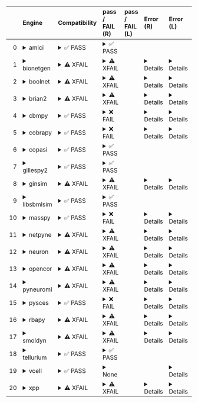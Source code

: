 |    | Engine                                                                                                                                     | Compatibility                                                                                                                                                                                                                 | pass / FAIL (R)                                                                                                                                                                                                                                                                                                                             | pass / FAIL (L)   | Error (R)                                                                                                                                                                                                                                                                                                                                                                                                                                                          | Error (L)                                                                                                                                                                                            | Type (R)                                                               | d1 (R)                                               | d1 (L)                                              |
|---:|:-------------------------------------------------------------------------------------------------------------------------------------------|:------------------------------------------------------------------------------------------------------------------------------------------------------------------------------------------------------------------------------|:--------------------------------------------------------------------------------------------------------------------------------------------------------------------------------------------------------------------------------------------------------------------------------------------------------------------------------------------|:------------------|:-------------------------------------------------------------------------------------------------------------------------------------------------------------------------------------------------------------------------------------------------------------------------------------------------------------------------------------------------------------------------------------------------------------------------------------------------------------------|:-----------------------------------------------------------------------------------------------------------------------------------------------------------------------------------------------------|:-----------------------------------------------------------------------|:-----------------------------------------------------|:----------------------------------------------------|
|  0 | <details><summary>amici</summary>https://docs.biosimulators.org/Biosimulators_AMICI/<br></details>                                         | <details><summary>&#9989; PASS</summary>The file extensions ('sbml', 'sedml') suggest the input file types are '['SBML', 'SED-ML']'. ['SBML', 'SED-ML'] are compatible with amici</details>                                   | <details><summary>&#9989; PASS</summary><a href="https://api.biosimulations.org/runs/671f7f46f9c43d155d41845a">view</a><br><a href="https://api.biosimulations.org/results/671f7f46f9c43d155d41845a/download">download</a><br><a href="https://api.biosimulations.org/logs/671f7f46f9c43d155d41845a?includeOutput=true">logs</a></details>  |                   |                                                                                                                                                                                                                                                                                                                                                                                                                                                                    |                                                                                                                                                                                                      |                                                                        | <a href="d1_plots_remote\amici_d1.pdf">plot</a>      | <a href="d1_plots_local\amici_d1.pdf">plot</a>      |
|  1 | <details><summary>bionetgen</summary>https://docs.biosimulators.org/Biosimulators_BioNetGen/<br></details>                                 | <details><summary>&#9888; XFAIL</summary>The file extensions ('sbml', 'sedml') suggest the input file types are not compatibe with bionetgen. ['BNGL', 'SED-ML'] are compatible with bionetgen</details>                      | <details><summary>&#9888; XFAIL</summary><a href="https://api.biosimulations.org/runs/671f7f4a953bc3bf105eaace">view</a><br><a href="https://api.biosimulations.org/results/671f7f4a953bc3bf105eaace/download">download</a><br><a href="https://api.biosimulations.org/logs/671f7f4a953bc3bf105eaace?includeOutput=true">logs</a></details> |                   | <details><summary>Details</summary><span style="color:red;">The COMBINE/OMEX did not execute successfully:<br><br>  The SED document did not execute successfully:<br>  <br>    Language for model `net1` is not supported.<br>      - Model language `urn:sedml:language:sbml` is not supported. Models must be in BNGL format (e.g., `sed:model/@language` must match `^urn:sedml:language:bngl(\.$)` such as `urn:sedml:language:bngl`).</details>              | <details><summary>Details</summary>```Command '-i /root/in/LEMS_NML2_Ex9_FN_missing_xmlns.omex -o /root/out' in image 'ghcr.io/biosimulators/bionetgen' returned non-zero exit status 1```</details> | <details><summary>CAEE</summary>CombineArchiveExecutionError</details> | <a href="d1_plots_remote\bionetgen_d1.pdf">plot</a>  | <a href="d1_plots_local\bionetgen_d1.pdf">plot</a>  |
|  2 | <details><summary>boolnet</summary>https://docs.biosimulators.org/Biosimulators_BoolNet/<br></details>                                     | <details><summary>&#9888; XFAIL</summary>The file extensions ('sbml', 'sedml') suggest the input file types are not compatibe with boolnet. ['SBML-qual', 'SED-ML'] are compatible with boolnet</details>                     | <details><summary>&#9888; XFAIL</summary><a href="https://api.biosimulations.org/runs/671f7f4db741155bbe286d4d">view</a><br><a href="https://api.biosimulations.org/results/671f7f4db741155bbe286d4d/download">download</a><br><a href="https://api.biosimulations.org/logs/671f7f4db741155bbe286d4d?includeOutput=true">logs</a></details> |                   | <details><summary>Details</summary><span style="color:red;">The COMBINE/OMEX did not execute successfully:<br><br>  The SED document did not execute successfully:<br>  <br>    Simulation `sim1` is invalid.<br>      - Number of points (20000) must be equal to the difference between the output end (200.0) and start times (0.0).</details>                                                                                                                  | <details><summary>Details</summary>```Command '-i /root/in/LEMS_NML2_Ex9_FN_missing_xmlns.omex -o /root/out' in image 'ghcr.io/biosimulators/boolnet' returned non-zero exit status 1```</details>   | <details><summary>CAEE</summary>CombineArchiveExecutionError</details> | <a href="d1_plots_remote\boolnet_d1.pdf">plot</a>    | <a href="d1_plots_local\boolnet_d1.pdf">plot</a>    |
|  3 | <details><summary>brian2</summary>https://docs.biosimulators.org/Biosimulators_pyNeuroML/<br></details>                                    | <details><summary>&#9888; XFAIL</summary>The file extensions ('sbml', 'sedml') suggest the input file types are not compatibe with brian2. ['NeuroML', 'SED-ML', 'LEMS', 'SED-ML'] are compatible with brian2</details>       | <details><summary>&#9888; XFAIL</summary><a href="https://api.biosimulations.org/runs/671f7f48f9c43d155d41845d">view</a><br><a href="https://api.biosimulations.org/results/671f7f48f9c43d155d41845d/download">download</a><br><a href="https://api.biosimulations.org/logs/671f7f48f9c43d155d41845d?includeOutput=true">logs</a></details> |                   | <details><summary>Details</summary>No module named 'libsbml'</details>                                                                                                                                                                                                                                                                                                                                                                                             | <details><summary>Details</summary>```Command '-i /root/in/LEMS_NML2_Ex9_FN_missing_xmlns.omex -o /root/out' in image 'ghcr.io/biosimulators/brian2' returned non-zero exit status 1```</details>    | <details><summary>MNFE</summary>ModuleNotFoundError</details>          |                                                      |                                                     |
|  4 | <details><summary>cbmpy</summary>https://docs.biosimulators.org/Biosimulators_CBMPy/<br></details>                                         | <details><summary>&#9989; PASS</summary>The file extensions ('sbml', 'sedml') suggest the input file types are '['SBML', 'SED-ML']'. ['SBML', 'SED-ML'] are compatible with cbmpy</details>                                   | <details><summary>&#10060; FAIL</summary><a href="https://api.biosimulations.org/runs/671f7f4f953bc3bf105eaad2">view</a><br><a href="https://api.biosimulations.org/results/671f7f4f953bc3bf105eaad2/download">download</a><br><a href="https://api.biosimulations.org/logs/671f7f4f953bc3bf105eaad2?includeOutput=true">logs</a></details> |                   | <details><summary>Details</summary><span style="color:red;">The COMBINE/OMEX did not execute successfully:<br><br>  The SED document did not execute successfully:<br>  <br>    UniformTimeCourseSimulation `sim1` is not supported.<br>      - Simulation sim1 of type `UniformTimeCourseSimulation` is not supported. Simulation must be an instance of one of the following:<br>          - SteadyStateSimulation</details>                                     | <details><summary>Details</summary>```Command '-i /root/in/LEMS_NML2_Ex9_FN_missing_xmlns.omex -o /root/out' in image 'ghcr.io/biosimulators/cbmpy' returned non-zero exit status 1```</details>     | <details><summary>CAEE</summary>CombineArchiveExecutionError</details> | <a href="d1_plots_remote\cbmpy_d1.pdf">plot</a>      | <a href="d1_plots_local\cbmpy_d1.pdf">plot</a>      |
|  5 | <details><summary>cobrapy</summary>https://docs.biosimulators.org/Biosimulators_COBRApy/<br>Only allows steady state simulations</details> | <details><summary>&#9989; PASS</summary>The file extensions ('sbml', 'sedml') suggest the input file types are '['SBML', 'SED-ML']'. ['SBML', 'SED-ML'] are compatible with cobrapy</details>                                 | <details><summary>&#10060; FAIL</summary><a href="https://api.biosimulations.org/runs/671f7f51f9c43d155d418465">view</a><br><a href="https://api.biosimulations.org/results/671f7f51f9c43d155d418465/download">download</a><br><a href="https://api.biosimulations.org/logs/671f7f51f9c43d155d418465?includeOutput=true">logs</a></details> |                   | <details><summary>Details</summary><span style="color:red;">The COMBINE/OMEX did not execute successfully:<br><br>  The SED document did not execute successfully:<br>  <br>    UniformTimeCourseSimulation `sim1` is not supported.<br>      - Simulation sim1 of type `UniformTimeCourseSimulation` is not supported. Simulation must be an instance of one of the following:<br>          - SteadyStateSimulation</details>                                     | <details><summary>Details</summary>```Command '-i /root/in/LEMS_NML2_Ex9_FN_missing_xmlns.omex -o /root/out' in image 'ghcr.io/biosimulators/cobrapy' returned non-zero exit status 1```</details>   | <details><summary>CAEE</summary>CombineArchiveExecutionError</details> | <a href="d1_plots_remote\cobrapy_d1.pdf">plot</a>    | <a href="d1_plots_local\cobrapy_d1.pdf">plot</a>    |
|  6 | <details><summary>copasi</summary>https://docs.biosimulators.org/Biosimulators_COPASI/<br></details>                                       | <details><summary>&#9989; PASS</summary>The file extensions ('sbml', 'sedml') suggest the input file types are '['SBML', 'SED-ML']'. ['SBML', 'SED-ML'] are compatible with copasi</details>                                  | <details><summary>&#9989; PASS</summary><a href="https://api.biosimulations.org/runs/671f7f53b741155bbe286d56">view</a><br><a href="https://api.biosimulations.org/results/671f7f53b741155bbe286d56/download">download</a><br><a href="https://api.biosimulations.org/logs/671f7f53b741155bbe286d56?includeOutput=true">logs</a></details>  |                   |                                                                                                                                                                                                                                                                                                                                                                                                                                                                    |                                                                                                                                                                                                      |                                                                        | <a href="d1_plots_remote\copasi_d1.pdf">plot</a>     | <a href="d1_plots_local\copasi_d1.pdf">plot</a>     |
|  7 | <details><summary>gillespy2</summary>https://docs.biosimulators.org/Biosimulators_GillesPy2/<br></details>                                 | <details><summary>&#9989; PASS</summary>The file extensions ('sbml', 'sedml') suggest the input file types are '['SBML', 'SED-ML']'. ['SBML', 'SED-ML'] are compatible with gillespy2</details>                               | <details><summary>&#9989; PASS</summary><a href="https://api.biosimulations.org/runs/671f7f56b741155bbe286d59">view</a><br><a href="https://api.biosimulations.org/results/671f7f56b741155bbe286d59/download">download</a><br><a href="https://api.biosimulations.org/logs/671f7f56b741155bbe286d59?includeOutput=true">logs</a></details>  |                   |                                                                                                                                                                                                                                                                                                                                                                                                                                                                    |                                                                                                                                                                                                      |                                                                        | <a href="d1_plots_remote\gillespy2_d1.pdf">plot</a>  | <a href="d1_plots_local\gillespy2_d1.pdf">plot</a>  |
|  8 | <details><summary>ginsim</summary>https://docs.biosimulators.org/Biosimulators_GINsim/<br></details>                                       | <details><summary>&#9888; XFAIL</summary>The file extensions ('sbml', 'sedml') suggest the input file types are not compatibe with ginsim. ['SBML-qual', 'SED-ML'] are compatible with ginsim</details>                       | <details><summary>&#9888; XFAIL</summary><a href="https://api.biosimulations.org/runs/671f7f59b741155bbe286d5c">view</a><br><a href="https://api.biosimulations.org/results/671f7f59b741155bbe286d5c/download">download</a><br><a href="https://api.biosimulations.org/logs/671f7f59b741155bbe286d5c?includeOutput=true">logs</a></details> |                   | <details><summary>Details</summary><span style="color:red;">The COMBINE/OMEX did not execute successfully:<br><br>  The SED document did not execute successfully:<br>  <br>    Simulation `sim1` is invalid.<br>      - The interval between the output start and time time must be an integer multiple of the number of steps, not `0.01`:<br>          Output start time: 0.0<br>          Output end time: 200.0<br>          Number of steps: 20000</details> | <details><summary>Details</summary>```Command '-i /root/in/LEMS_NML2_Ex9_FN_missing_xmlns.omex -o /root/out' in image 'ghcr.io/biosimulators/ginsim' returned non-zero exit status 1```</details>    | <details><summary>CAEE</summary>CombineArchiveExecutionError</details> | <a href="d1_plots_remote\ginsim_d1.pdf">plot</a>     | <a href="d1_plots_local\ginsim_d1.pdf">plot</a>     |
|  9 | <details><summary>libsbmlsim</summary>https://docs.biosimulators.org/Biosimulators_LibSBMLSim/<br></details>                               | <details><summary>&#9989; PASS</summary>The file extensions ('sbml', 'sedml') suggest the input file types are '['SBML', 'SED-ML']'. ['SBML', 'SED-ML'] are compatible with libsbmlsim</details>                              | <details><summary>&#9989; PASS</summary><a href="https://api.biosimulations.org/runs/671f7f5b953bc3bf105eaaeb">view</a><br><a href="https://api.biosimulations.org/results/671f7f5b953bc3bf105eaaeb/download">download</a><br><a href="https://api.biosimulations.org/logs/671f7f5b953bc3bf105eaaeb?includeOutput=true">logs</a></details>  |                   |                                                                                                                                                                                                                                                                                                                                                                                                                                                                    |                                                                                                                                                                                                      |                                                                        | <a href="d1_plots_remote\libsbmlsim_d1.pdf">plot</a> | <a href="d1_plots_local\libsbmlsim_d1.pdf">plot</a> |
| 10 | <details><summary>masspy</summary>https://docs.biosimulators.org/Biosimulators_MASSpy/<br></details>                                       | <details><summary>&#9989; PASS</summary>The file extensions ('sbml', 'sedml') suggest the input file types are '['SBML', 'SED-ML']'. ['SBML', 'SED-ML'] are compatible with masspy</details>                                  | <details><summary>&#10060; FAIL</summary><a href="https://api.biosimulations.org/runs/671f7f5e953bc3bf105eaaf4">view</a><br><a href="https://api.biosimulations.org/results/671f7f5e953bc3bf105eaaf4/download">download</a><br><a href="https://api.biosimulations.org/logs/671f7f5e953bc3bf105eaaf4?includeOutput=true">logs</a></details> |                   | <details><summary>Details</summary><span style="color:red;">The COMBINE/OMEX did not execute successfully:<br><br>  The SED document did not execute successfully:<br>  <br>    Something went wrong reading the SBML model. Most likely the SBML model is not valid. Please check that your model is valid using the `mass.io.sbml.validate_sbml_model` function or via the online validator at http://sbml.org/validator .<br>    	`(model, errors) = validate_sbml_model(filename)`<br>    If the model is valid and cannot be read please open an issue at https://github.com/SBRG/masspy/issues .</details>                                                                                                                                                                                                                                                                                                                                                                                                                                                                    | <details><summary>Details</summary>```Command '-i /root/in/LEMS_NML2_Ex9_FN_missing_xmlns.omex -o /root/out' in image 'ghcr.io/biosimulators/masspy' returned non-zero exit status 1```</details>    | <details><summary>CAEE</summary>CombineArchiveExecutionError</details> | <a href="d1_plots_remote\masspy_d1.pdf">plot</a>     | <a href="d1_plots_local\masspy_d1.pdf">plot</a>     |
| 11 | <details><summary>netpyne</summary>https://docs.biosimulators.org/Biosimulators_pyNeuroML/<br></details>                                   | <details><summary>&#9888; XFAIL</summary>The file extensions ('sbml', 'sedml') suggest the input file types are not compatibe with netpyne. ['NeuroML', 'SED-ML', 'LEMS', 'SED-ML'] are compatible with netpyne</details>     | <details><summary>&#9888; XFAIL</summary><a href="https://api.biosimulations.org/runs/671f7f60f9c43d155d41848c">view</a><br><a href="https://api.biosimulations.org/results/671f7f60f9c43d155d41848c/download">download</a><br><a href="https://api.biosimulations.org/logs/671f7f60f9c43d155d41848c?includeOutput=true">logs</a></details> |                   | <details><summary>Details</summary>No module named 'libsbml'</details>                                                                                                                                                                                                                                                                                                                                                                                             | <details><summary>Details</summary>```Command '-i /root/in/LEMS_NML2_Ex9_FN_missing_xmlns.omex -o /root/out' in image 'ghcr.io/biosimulators/netpyne' returned non-zero exit status 1```</details>   | <details><summary>MNFE</summary>ModuleNotFoundError</details>          |                                                      |                                                     |
| 12 | <details><summary>neuron</summary>https://docs.biosimulators.org/Biosimulators_pyNeuroML/<br></details>                                    | <details><summary>&#9888; XFAIL</summary>The file extensions ('sbml', 'sedml') suggest the input file types are not compatibe with neuron. ['NeuroML', 'SED-ML', 'LEMS', 'SED-ML'] are compatible with neuron</details>       | <details><summary>&#9888; XFAIL</summary><a href="https://api.biosimulations.org/runs/671f7f62b741155bbe286d88">view</a><br><a href="https://api.biosimulations.org/results/671f7f62b741155bbe286d88/download">download</a><br><a href="https://api.biosimulations.org/logs/671f7f62b741155bbe286d88?includeOutput=true">logs</a></details> |                   | <details><summary>Details</summary>No module named 'libsbml'</details>                                                                                                                                                                                                                                                                                                                                                                                             | <details><summary>Details</summary>```Command '-i /root/in/LEMS_NML2_Ex9_FN_missing_xmlns.omex -o /root/out' in image 'ghcr.io/biosimulators/neuron' returned non-zero exit status 1```</details>    | <details><summary>MNFE</summary>ModuleNotFoundError</details>          |                                                      |                                                     |
| 13 | <details><summary>opencor</summary>https://docs.biosimulators.org/Biosimulators_OpenCOR/<br></details>                                     | <details><summary>&#9888; XFAIL</summary>The file extensions ('sbml', 'sedml') suggest the input file types are not compatibe with opencor. ['CellML', 'SED-ML'] are compatible with opencor</details>                        | <details><summary>&#9888; XFAIL</summary><a href="https://api.biosimulations.org/runs/671f7f64f9c43d155d4184a0">view</a><br><a href="https://api.biosimulations.org/results/671f7f64f9c43d155d4184a0/download">download</a><br><a href="https://api.biosimulations.org/logs/671f7f64f9c43d155d4184a0?includeOutput=true">logs</a></details> |                   | <details><summary>Details</summary>No module named 'libsbml'</details>                                                                                                                                                                                                                                                                                                                                                                                             | <details><summary>Details</summary>```Command '-i /root/in/LEMS_NML2_Ex9_FN_missing_xmlns.omex -o /root/out' in image 'ghcr.io/biosimulators/opencor' returned non-zero exit status 1```</details>   | <details><summary>MNFE</summary>ModuleNotFoundError</details>          |                                                      |                                                     |
| 14 | <details><summary>pyneuroml</summary>https://docs.biosimulators.org/Biosimulators_pyNeuroML/<br></details>                                 | <details><summary>&#9888; XFAIL</summary>The file extensions ('sbml', 'sedml') suggest the input file types are not compatibe with pyneuroml. ['NeuroML', 'SED-ML', 'LEMS', 'SED-ML'] are compatible with pyneuroml</details> | <details><summary>&#9888; XFAIL</summary><a href="https://api.biosimulations.org/runs/671f7f66b741155bbe286da5">view</a><br><a href="https://api.biosimulations.org/results/671f7f66b741155bbe286da5/download">download</a><br><a href="https://api.biosimulations.org/logs/671f7f66b741155bbe286da5?includeOutput=true">logs</a></details> |                   | <details><summary>Details</summary>No module named 'libsbml'</details>                                                                                                                                                                                                                                                                                                                                                                                             | <details><summary>Details</summary>```Command '-i /root/in/LEMS_NML2_Ex9_FN_missing_xmlns.omex -o /root/out' in image 'ghcr.io/biosimulators/pyneuroml' returned non-zero exit status 1```</details> | <details><summary>MNFE</summary>ModuleNotFoundError</details>          |                                                      |                                                     |
| 15 | <details><summary>pysces</summary>https://docs.biosimulators.org/Biosimulators_PySCeS/<br></details>                                       | <details><summary>&#9989; PASS</summary>The file extensions ('sbml', 'sedml') suggest the input file types are '['SBML', 'SED-ML']'. ['SBML', 'SED-ML'] are compatible with pysces</details>                                  | <details><summary>&#10060; FAIL</summary><a href="https://api.biosimulations.org/runs/671f7f69b741155bbe286db8">view</a><br><a href="https://api.biosimulations.org/results/671f7f69b741155bbe286db8/download">download</a><br><a href="https://api.biosimulations.org/logs/671f7f69b741155bbe286db8?includeOutput=true">logs</a></details> |                   | <details><summary>Details</summary><span style="color:red;">The COMBINE/OMEX did not execute successfully:<br><br>  The SED document did not execute successfully:<br>  <br>    class 'AssertionError':<br>    Unable to generate Stoichiometric Matrix! model has:<br>    0 reactions<br>    0 species<br>    what did you have in mind?<br>    </details>                                                                                                        | <details><summary>Details</summary>```Command '-i /root/in/LEMS_NML2_Ex9_FN_missing_xmlns.omex -o /root/out' in image 'ghcr.io/biosimulators/pysces' returned non-zero exit status 1```</details>    | <details><summary>CAEE</summary>CombineArchiveExecutionError</details> | <a href="d1_plots_remote\pysces_d1.pdf">plot</a>     | <a href="d1_plots_local\pysces_d1.pdf">plot</a>     |
| 16 | <details><summary>rbapy</summary>https://docs.biosimulators.org/Biosimulators_RBApy/<br></details>                                         | <details><summary>&#9888; XFAIL</summary>The file extensions ('sbml', 'sedml') suggest the input file types are not compatibe with rbapy. ['RBApy', 'SED-ML'] are compatible with rbapy</details>                             | <details><summary>&#9888; XFAIL</summary><a href="https://api.biosimulations.org/runs/671f7f6bf9c43d155d4184c2">view</a><br><a href="https://api.biosimulations.org/results/671f7f6bf9c43d155d4184c2/download">download</a><br><a href="https://api.biosimulations.org/logs/671f7f6bf9c43d155d4184c2?includeOutput=true">logs</a></details> |                   | <details><summary>Details</summary><span style="color:red;">The COMBINE/OMEX did not execute successfully:<br><br>  The SED document did not execute successfully:<br>  <br>    Language for model `net1` is not supported.<br>      - Model language `urn:sedml:language:sbml` is not supported. Models must be in RBA format (e.g., `sed:model/@language` must match `^urn:sedml:language:rba(\.$)` such as `urn:sedml:language:rba`).</details>                 | <details><summary>Details</summary>```Command '-i /root/in/LEMS_NML2_Ex9_FN_missing_xmlns.omex -o /root/out' in image 'ghcr.io/biosimulators/rbapy' returned non-zero exit status 1```</details>     | <details><summary>CAEE</summary>CombineArchiveExecutionError</details> | <a href="d1_plots_remote\rbapy_d1.pdf">plot</a>      | <a href="d1_plots_local\rbapy_d1.pdf">plot</a>      |
| 17 | <details><summary>smoldyn</summary>https://smoldyn.readthedocs.io/en/latest/python/api.html#sed-ml-combine-biosimulators-api<br></details> | <details><summary>&#9888; XFAIL</summary>The file extensions ('sbml', 'sedml') suggest the input file types are not compatibe with smoldyn. ['Smoldyn', 'SED-ML'] are compatible with smoldyn</details>                       | <details><summary>&#9888; XFAIL</summary><a href="https://api.biosimulations.org/runs/671f7f6db741155bbe286dcb">view</a><br><a href="https://api.biosimulations.org/results/671f7f6db741155bbe286dcb/download">download</a><br><a href="https://api.biosimulations.org/logs/671f7f6db741155bbe286dcb?includeOutput=true">logs</a></details> |                   | <details><summary>Details</summary>No module named 'libsbml'</details>                                                                                                                                                                                                                                                                                                                                                                                             | <details><summary>Details</summary>```Command '-i /root/in/LEMS_NML2_Ex9_FN_missing_xmlns.omex -o /root/out' in image 'ghcr.io/biosimulators/smoldyn' returned non-zero exit status 1```</details>   | <details><summary>MNFE</summary>ModuleNotFoundError</details>          |                                                      |                                                     |
| 18 | <details><summary>tellurium</summary>https://docs.biosimulators.org/Biosimulators_tellurium/<br></details>                                 | <details><summary>&#9989; PASS</summary>The file extensions ('sbml', 'sedml') suggest the input file types are '['SBML', 'SED-ML']'. ['SBML', 'SED-ML'] are compatible with tellurium</details>                               | <details><summary>&#9989; PASS</summary><a href="https://api.biosimulations.org/runs/671f7f6f953bc3bf105eab39">view</a><br><a href="https://api.biosimulations.org/results/671f7f6f953bc3bf105eab39/download">download</a><br><a href="https://api.biosimulations.org/logs/671f7f6f953bc3bf105eab39?includeOutput=true">logs</a></details>  |                   |                                                                                                                                                                                                                                                                                                                                                                                                                                                                    |                                                                                                                                                                                                      |                                                                        | <a href="d1_plots_remote\tellurium_d1.pdf">plot</a>  | <a href="d1_plots_local\tellurium_d1.pdf">plot</a>  |
| 19 | <details><summary>vcell</summary>https://github.com/virtualcell/vcell<br></details>                                                        | <details><summary>&#9989; PASS</summary>The file extensions ('sbml', 'sedml') suggest the input file types are '['SBML', 'SED-ML']'. ['SBML', 'SED-ML', 'BNGL', 'SED-ML'] are compatible with vcell</details>                 | <details><summary>None</summary><a href="https://api.biosimulations.org/runs/671f7f75b741155bbe286de6">view</a><br><a href="https://api.biosimulations.org/results/671f7f75b741155bbe286de6/download">download</a><br><a href="https://api.biosimulations.org/logs/671f7f75b741155bbe286de6?includeOutput=true">logs</a></details>          |                   |                                                                                                                                                                                                                                                                                                                                                                                                                                                                    | <details><summary>Details</summary>```Command '-i /root/in/LEMS_NML2_Ex9_FN_missing_xmlns.omex -o /root/out' in image 'ghcr.io/biosimulators/vcell' returned non-zero exit status 1```</details>     |                                                                        |                                                      |                                                     |
| 20 | <details><summary>xpp</summary>https://docs.biosimulators.org/Biosimulators_XPP/<br></details>                                             | <details><summary>&#9888; XFAIL</summary>The file extensions ('sbml', 'sedml') suggest the input file types are not compatibe with xpp. ['XPP', 'SED-ML'] are compatible with xpp</details>                                   | <details><summary>&#9888; XFAIL</summary><a href="https://api.biosimulations.org/runs/671f7f77953bc3bf105eab72">view</a><br><a href="https://api.biosimulations.org/results/671f7f77953bc3bf105eab72/download">download</a><br><a href="https://api.biosimulations.org/logs/671f7f77953bc3bf105eab72?includeOutput=true">logs</a></details> |                   | <details><summary>Details</summary>No module named 'libsbml'</details>                                                                                                                                                                                                                                                                                                                                                                                             | <details><summary>Details</summary>```Command '-i /root/in/LEMS_NML2_Ex9_FN_missing_xmlns.omex -o /root/out' in image 'ghcr.io/biosimulators/xpp' returned non-zero exit status 1```</details>       | <details><summary>MNFE</summary>ModuleNotFoundError</details>          |                                                      |                                                     |